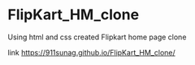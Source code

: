 # FlipKart_HM_clone
Using html and css created Flipkart home page clone

link
https://911sunag.github.io/FlipKart_HM_clone/

